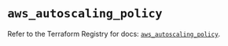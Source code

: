 # `aws_autoscaling_policy`

Refer to the Terraform Registry for docs: [`aws_autoscaling_policy`](https://registry.terraform.io/providers/hashicorp/aws/5.31.0/docs/resources/autoscaling_policy).
